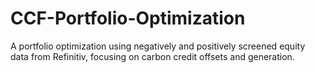 # CCF-Portfolio-Optimization
A portfolio optimization using negatively and positively screened equity data from Refinitiv, focusing on carbon credit offsets and generation. 
